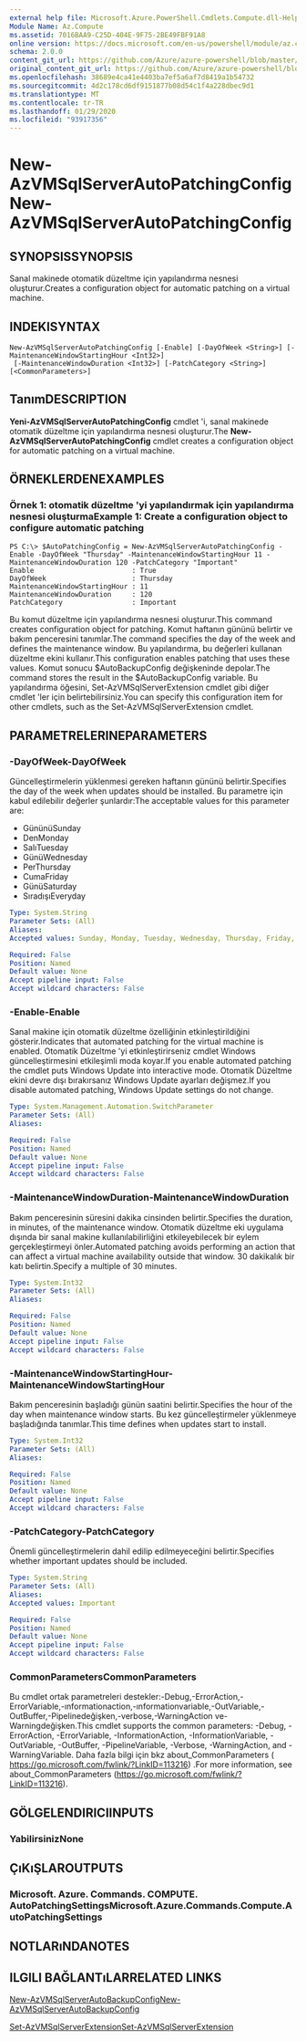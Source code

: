 ```yaml
---
external help file: Microsoft.Azure.PowerShell.Cmdlets.Compute.dll-Help.xml
Module Name: Az.Compute
ms.assetid: 7016BAA9-C25D-404E-9F75-2BE49FBF91A8
online version: https://docs.microsoft.com/en-us/powershell/module/az.compute/new-azvmsqlserverautopatchingconfig
schema: 2.0.0
content_git_url: https://github.com/Azure/azure-powershell/blob/master/src/Compute/Compute/help/New-AzVMSqlServerAutoPatchingConfig.md
original_content_git_url: https://github.com/Azure/azure-powershell/blob/master/src/Compute/Compute/help/New-AzVMSqlServerAutoPatchingConfig.md
ms.openlocfilehash: 38689e4ca41e4403ba7ef5a6af7d8419a1b54732
ms.sourcegitcommit: 4d2c178cd6df9151877b08d54c1f4a228dbec9d1
ms.translationtype: MT
ms.contentlocale: tr-TR
ms.lasthandoff: 01/29/2020
ms.locfileid: "93917356"
---
```

# <span data-ttu-id="cb668-101">New-AzVMSqlServerAutoPatchingConfig</span><span class="sxs-lookup"><span data-stu-id="cb668-101">New-AzVMSqlServerAutoPatchingConfig</span></span>

## <span data-ttu-id="cb668-102">SYNOPSIS</span><span class="sxs-lookup"><span data-stu-id="cb668-102">SYNOPSIS</span></span>
<span data-ttu-id="cb668-103">Sanal makinede otomatik düzeltme için yapılandırma nesnesi oluşturur.</span><span class="sxs-lookup"><span data-stu-id="cb668-103">Creates a configuration object for automatic patching on a virtual machine.</span></span>

## <span data-ttu-id="cb668-104">INDEKI</span><span class="sxs-lookup"><span data-stu-id="cb668-104">SYNTAX</span></span>

```
New-AzVMSqlServerAutoPatchingConfig [-Enable] [-DayOfWeek <String>] [-MaintenanceWindowStartingHour <Int32>]
 [-MaintenanceWindowDuration <Int32>] [-PatchCategory <String>] [<CommonParameters>]
```

## <span data-ttu-id="cb668-105">Tanım</span><span class="sxs-lookup"><span data-stu-id="cb668-105">DESCRIPTION</span></span>
<span data-ttu-id="cb668-106">**Yeni-AzVMSqlServerAutoPatchingConfig** cmdlet 'i, sanal makinede otomatik düzeltme için yapılandırma nesnesi oluşturur.</span><span class="sxs-lookup"><span data-stu-id="cb668-106">The **New-AzVMSqlServerAutoPatchingConfig** cmdlet creates a configuration object for automatic patching on a virtual machine.</span></span>

## <span data-ttu-id="cb668-107">ÖRNEKLERDEN</span><span class="sxs-lookup"><span data-stu-id="cb668-107">EXAMPLES</span></span>

### <span data-ttu-id="cb668-108">Örnek 1: otomatik düzeltme 'yi yapılandırmak için yapılandırma nesnesi oluşturma</span><span class="sxs-lookup"><span data-stu-id="cb668-108">Example 1: Create a configuration object to configure automatic patching</span></span>
```
PS C:\> $AutoPatchingConfig = New-AzVMSqlServerAutoPatchingConfig -Enable -DayOfWeek "Thursday" -MaintenanceWindowStartingHour 11 -MaintenanceWindowDuration 120 -PatchCategory "Important"
Enable                        : True
DayOfWeek                     : Thursday
MaintenanceWindowStartingHour : 11
MaintenanceWindowDuration     : 120
PatchCategory                 : Important
```

<span data-ttu-id="cb668-109">Bu komut düzeltme için yapılandırma nesnesi oluşturur.</span><span class="sxs-lookup"><span data-stu-id="cb668-109">This command creates configuration object for patching.</span></span>
<span data-ttu-id="cb668-110">Komut haftanın gününü belirtir ve bakım penceresini tanımlar.</span><span class="sxs-lookup"><span data-stu-id="cb668-110">The command specifies the day of the week and defines the maintenance window.</span></span>
<span data-ttu-id="cb668-111">Bu yapılandırma, bu değerleri kullanan düzeltme ekini kullanır.</span><span class="sxs-lookup"><span data-stu-id="cb668-111">This configuration enables patching that uses these values.</span></span>
<span data-ttu-id="cb668-112">Komut sonucu $AutoBackupConfig değişkeninde depolar.</span><span class="sxs-lookup"><span data-stu-id="cb668-112">The command stores the result in the $AutoBackupConfig variable.</span></span>
<span data-ttu-id="cb668-113">Bu yapılandırma öğesini, Set-AzVMSqlServerExtension cmdlet gibi diğer cmdlet 'ler için belirtebilirsiniz.</span><span class="sxs-lookup"><span data-stu-id="cb668-113">You can specify this configuration item for other cmdlets, such as the Set-AzVMSqlServerExtension cmdlet.</span></span>

## <span data-ttu-id="cb668-114">PARAMETRELERINE</span><span class="sxs-lookup"><span data-stu-id="cb668-114">PARAMETERS</span></span>

### <span data-ttu-id="cb668-115">-DayOfWeek</span><span class="sxs-lookup"><span data-stu-id="cb668-115">-DayOfWeek</span></span>
<span data-ttu-id="cb668-116">Güncelleştirmelerin yüklenmesi gereken haftanın gününü belirtir.</span><span class="sxs-lookup"><span data-stu-id="cb668-116">Specifies the day of the week when updates should be installed.</span></span>
<span data-ttu-id="cb668-117">Bu parametre için kabul edilebilir değerler şunlardır:</span><span class="sxs-lookup"><span data-stu-id="cb668-117">The acceptable values for this parameter are:</span></span>
- <span data-ttu-id="cb668-118">Gününü</span><span class="sxs-lookup"><span data-stu-id="cb668-118">Sunday</span></span>
- <span data-ttu-id="cb668-119">Den</span><span class="sxs-lookup"><span data-stu-id="cb668-119">Monday</span></span>
- <span data-ttu-id="cb668-120">Salı</span><span class="sxs-lookup"><span data-stu-id="cb668-120">Tuesday</span></span>
- <span data-ttu-id="cb668-121">Günü</span><span class="sxs-lookup"><span data-stu-id="cb668-121">Wednesday</span></span>
- <span data-ttu-id="cb668-122">Per</span><span class="sxs-lookup"><span data-stu-id="cb668-122">Thursday</span></span>
- <span data-ttu-id="cb668-123">Cuma</span><span class="sxs-lookup"><span data-stu-id="cb668-123">Friday</span></span>
- <span data-ttu-id="cb668-124">Günü</span><span class="sxs-lookup"><span data-stu-id="cb668-124">Saturday</span></span>
- <span data-ttu-id="cb668-125">Sıradışı</span><span class="sxs-lookup"><span data-stu-id="cb668-125">Everyday</span></span>

```yaml
Type: System.String
Parameter Sets: (All)
Aliases:
Accepted values: Sunday, Monday, Tuesday, Wednesday, Thursday, Friday, Saturday, Everyday

Required: False
Position: Named
Default value: None
Accept pipeline input: False
Accept wildcard characters: False
```

### <span data-ttu-id="cb668-126">-Enable</span><span class="sxs-lookup"><span data-stu-id="cb668-126">-Enable</span></span>
<span data-ttu-id="cb668-127">Sanal makine için otomatik düzeltme özelliğinin etkinleştirildiğini gösterir.</span><span class="sxs-lookup"><span data-stu-id="cb668-127">Indicates that automated patching for the virtual machine is enabled.</span></span>
<span data-ttu-id="cb668-128">Otomatik Düzeltme 'yi etkinleştirirseniz cmdlet Windows güncelleştirmesini etkileşimli moda koyar.</span><span class="sxs-lookup"><span data-stu-id="cb668-128">If you enable automated patching the cmdlet puts Windows Update into interactive mode.</span></span>
<span data-ttu-id="cb668-129">Otomatik Düzeltme ekini devre dışı bırakırsanız Windows Update ayarları değişmez.</span><span class="sxs-lookup"><span data-stu-id="cb668-129">If you disable automated patching, Windows Update settings do not change.</span></span>

```yaml
Type: System.Management.Automation.SwitchParameter
Parameter Sets: (All)
Aliases:

Required: False
Position: Named
Default value: None
Accept pipeline input: False
Accept wildcard characters: False
```

### <span data-ttu-id="cb668-130">-MaintenanceWindowDuration</span><span class="sxs-lookup"><span data-stu-id="cb668-130">-MaintenanceWindowDuration</span></span>
<span data-ttu-id="cb668-131">Bakım penceresinin süresini dakika cinsinden belirtir.</span><span class="sxs-lookup"><span data-stu-id="cb668-131">Specifies the duration, in minutes, of the maintenance window.</span></span>
<span data-ttu-id="cb668-132">Otomatik düzeltme eki uygulama dışında bir sanal makine kullanılabilirliğini etkileyebilecek bir eylem gerçekleştirmeyi önler.</span><span class="sxs-lookup"><span data-stu-id="cb668-132">Automated patching avoids performing an action that can affect a virtual machine availability outside that window.</span></span>
<span data-ttu-id="cb668-133">30 dakikalık bir katı belirtin.</span><span class="sxs-lookup"><span data-stu-id="cb668-133">Specify a multiple of 30 minutes.</span></span>

```yaml
Type: System.Int32
Parameter Sets: (All)
Aliases:

Required: False
Position: Named
Default value: None
Accept pipeline input: False
Accept wildcard characters: False
```

### <span data-ttu-id="cb668-134">-MaintenanceWindowStartingHour</span><span class="sxs-lookup"><span data-stu-id="cb668-134">-MaintenanceWindowStartingHour</span></span>
<span data-ttu-id="cb668-135">Bakım penceresinin başladığı günün saatini belirtir.</span><span class="sxs-lookup"><span data-stu-id="cb668-135">Specifies the hour of the day when maintenance window starts.</span></span>
<span data-ttu-id="cb668-136">Bu kez güncelleştirmeler yüklenmeye başladığında tanımlar.</span><span class="sxs-lookup"><span data-stu-id="cb668-136">This time defines when updates start to install.</span></span>

```yaml
Type: System.Int32
Parameter Sets: (All)
Aliases:

Required: False
Position: Named
Default value: None
Accept pipeline input: False
Accept wildcard characters: False
```

### <span data-ttu-id="cb668-137">-PatchCategory</span><span class="sxs-lookup"><span data-stu-id="cb668-137">-PatchCategory</span></span>
<span data-ttu-id="cb668-138">Önemli güncelleştirmelerin dahil edilip edilmeyeceğini belirtir.</span><span class="sxs-lookup"><span data-stu-id="cb668-138">Specifies whether important updates should be included.</span></span>

```yaml
Type: System.String
Parameter Sets: (All)
Aliases:
Accepted values: Important

Required: False
Position: Named
Default value: None
Accept pipeline input: False
Accept wildcard characters: False
```

### <span data-ttu-id="cb668-139">CommonParameters</span><span class="sxs-lookup"><span data-stu-id="cb668-139">CommonParameters</span></span>
<span data-ttu-id="cb668-140">Bu cmdlet ortak parametreleri destekler:-Debug,-ErrorAction,-ErrorVariable,-ınformationaction,-ınformationvariable,-OutVariable,-OutBuffer,-Pipelinedeğişken,-verbose,-WarningAction ve-Warningdeğişken.</span><span class="sxs-lookup"><span data-stu-id="cb668-140">This cmdlet supports the common parameters: -Debug, -ErrorAction, -ErrorVariable, -InformationAction, -InformationVariable, -OutVariable, -OutBuffer, -PipelineVariable, -Verbose, -WarningAction, and -WarningVariable.</span></span> <span data-ttu-id="cb668-141">Daha fazla bilgi için bkz about_CommonParameters ( https://go.microsoft.com/fwlink/?LinkID=113216) .</span><span class="sxs-lookup"><span data-stu-id="cb668-141">For more information, see about_CommonParameters (https://go.microsoft.com/fwlink/?LinkID=113216).</span></span>

## <span data-ttu-id="cb668-142">GÖLGELENDIRICI</span><span class="sxs-lookup"><span data-stu-id="cb668-142">INPUTS</span></span>

### <span data-ttu-id="cb668-143">Yabilirsiniz</span><span class="sxs-lookup"><span data-stu-id="cb668-143">None</span></span>

## <span data-ttu-id="cb668-144">ÇıKıŞLAR</span><span class="sxs-lookup"><span data-stu-id="cb668-144">OUTPUTS</span></span>

### <span data-ttu-id="cb668-145">Microsoft. Azure. Commands. COMPUTE. AutoPatchingSettings</span><span class="sxs-lookup"><span data-stu-id="cb668-145">Microsoft.Azure.Commands.Compute.AutoPatchingSettings</span></span>

## <span data-ttu-id="cb668-146">NOTLARıNDA</span><span class="sxs-lookup"><span data-stu-id="cb668-146">NOTES</span></span>

## <span data-ttu-id="cb668-147">ILGILI BAĞLANTıLAR</span><span class="sxs-lookup"><span data-stu-id="cb668-147">RELATED LINKS</span></span>

[<span data-ttu-id="cb668-148">New-AzVMSqlServerAutoBackupConfig</span><span class="sxs-lookup"><span data-stu-id="cb668-148">New-AzVMSqlServerAutoBackupConfig</span></span>](./New-AzVMSqlServerAutoBackupConfig.md)

[<span data-ttu-id="cb668-149">Set-AzVMSqlServerExtension</span><span class="sxs-lookup"><span data-stu-id="cb668-149">Set-AzVMSqlServerExtension</span></span>](./Set-AzVMSqlServerExtension.md)


